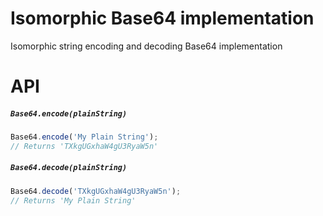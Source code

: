 Isomorphic Base64 implementation
=====
Isomorphic string encoding and decoding Base64 implementation

# API
##### `Base64.encode(plainString)`
```js
Base64.encode('My Plain String');
// Returns 'TXkgUGxhaW4gU3RyaW5n'
```

##### `Base64.decode(plainString)`
```js
Base64.decode('TXkgUGxhaW4gU3RyaW5n');
// Returns 'My Plain String'
```